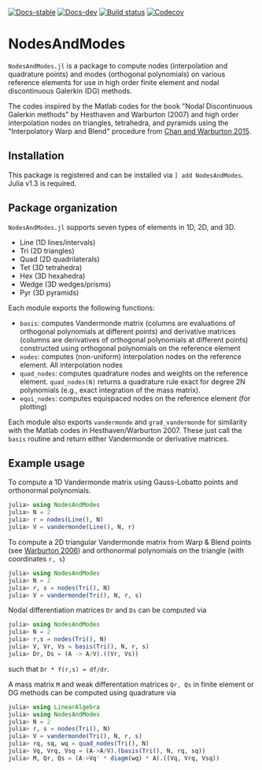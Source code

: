[![Docs-stable](https://img.shields.io/badge/docs-stable-blue.svg)](https://jlchan.github.io/NodesAndModes.jl/stable)
[![Docs-dev](https://img.shields.io/badge/docs-dev-blue.svg)](https://jlchan.github.io/NodesAndModes.jl/dev)
[![Build status](https://github.com/jlchan/NodesAndModes.jl/workflows/CI/badge.svg)](https://github.com/jlchan/NodesAndModes.jl/actions)
[![Codecov](https://codecov.io/gh/jlchan/NodesAndModes.jl/branch/master/graph/badge.svg)](https://codecov.io/gh/jlchan/NodesAndModes.jl)

# NodesAndModes

`NodesAndModes.jl` is a package to compute nodes (interpolation and quadrature points) and modes (orthogonal polynomials) on various reference elements for use in high order finite element and nodal discontinuous Galerkin (DG) methods.

The codes inspired by the Matlab codes for the book "Nodal Discontinuous Galerkin methods" by Hesthaven and Warburton (2007) and high order interpolation nodes on triangles, tetrahedra, and pyramids using the "Interpolatory Warp and Blend" procedure from [Chan and Warburton 2015](https://epubs.siam.org/doi/abs/10.1137/141000105).

## Installation

This package is registered and can be installed via `] add NodesAndModes`. Julia v1.3 is required.

## Package organization

`NodesAndModes.jl` supports seven types of elements in 1D, 2D, and 3D.
- Line (1D lines/intervals)
- Tri (2D triangles)
- Quad (2D quadrilaterals)
- Tet (3D tetrahedra)
- Hex (3D hexahedra)
- Wedge (3D wedges/prisms)
- Pyr (3D pyramids)

Each module exports the following functions:
- `basis`: computes Vandermonde matrix (columns are evaluations of orthogonal polynomials at different points) and derivative matrices (columns are derivatives of orthogonal polynomials at different points) constructed using orthogonal polynomials on the reference element
- `nodes`: computes (non-uniform) interpolation nodes on the reference element. All interpolation nodes
- `quad_nodes`: computes quadrature nodes and weights on the reference element. `quad_nodes(N)` returns a quadrature rule exact for degree 2N polynomials (e.g., exact integration of the mass matrix).
- `equi_nodes`: computes equispaced nodes on the reference element (for plotting)

Each module also exports `vandermonde` and `grad_vandermonde` for similarity with the Matlab codes in Hesthaven/Warburton 2007. These just call the `basis` routine and return either Vandermonde or derivative matrices.

## Example usage

To compute a 1D Vandermonde matrix using Gauss-Lobatto points and orthonormal polynomials.
```julia
julia> using NodesAndModes
julia> N = 2
julia> r = nodes(Line(), N)
julia> V = vandermonde(Line(), N, r)
```

To compute a 2D triangular Vandermonde matrix from Warp & Blend points (see [Warburton 2006](http://dx.doi.org/10.1007/s10665-006-9086-6)) and orthonormal polynomials on the triangle (with coordinates `r, s`)
```julia
julia> using NodesAndModes
julia> N = 2
julia> r, s = nodes(Tri(), N)
julia> V = vandermonde(Tri(), N, r, s)
```
Nodal differentiation matrices `Dr` and `Ds` can be computed via
```julia
julia> using NodesAndModes
julia> N = 2
julia> r,s = nodes(Tri(), N)
julia> V, Vr, Vs = basis(Tri(), N, r, s)
julia> Dr, Ds = (A -> A/V).((Vr, Vs))
```
such that `Dr * f(r,s) ≈ df/dr`.

A mass matrix `M` and weak differentation matrices `Qr, Qs` in finite element or DG methods can be computed using quadrature via
```julia
julia> using LinearAlgebra
julia> using NodesAndModes
julia> N = 2
julia> r, s = nodes(Tri(), N)
julia> V = vandermonde(Tri(), N, r, s)
julia> rq, sq, wq = quad_nodes(Tri(), N)
julia> Vq, Vrq, Vsq = (A->A/V).(basis(Tri(), N, rq, sq))
julia> M, Qr, Qs = (A->Vq' * diagm(wq) * A).((Vq, Vrq, Vsq))
```
